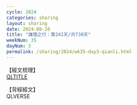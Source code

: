 ```yaml
---
cycle: 2024
categories: sharing
layout: sharing
date: 2024-08-28
title: "謙理之行：第241天/共730天"
weekNum: 35
dayNum: 3
permalink: /sharing/2024/wk35-day3-qianli.html
---
```

【經文梳理】  
[QLTITLE](QLLINK)

【背經經文】  
QLVERSE
